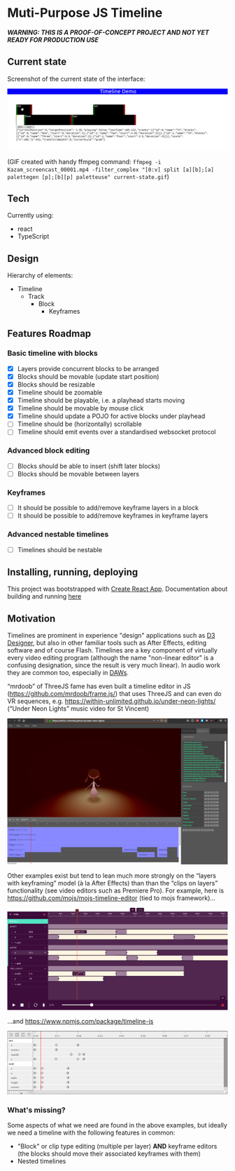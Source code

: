 # Muti-Purpose JS Timeline

***WARNING: THIS IS A PROOF-OF-CONCEPT PROJECT AND NOT YET READY FOR PRODUCTION USE***

## Current state
Screenshot of the current state of the interface:

![current state](./docs/images/current-state.gif)

(GIF created with handy ffmpeg command: `ffmpeg -i Kazam_screencast_00001.mp4 -filter_complex "[0:v] split [a][b];[a] palettegen [p];[b][p] paletteuse" current-state.gif`)

## Tech
Currently using:
* react
* TypeScript

## Design

Hierarchy of elements:
* Timeline
    * Track
       * Block
           * Keyframes


## Features Roadmap

### Basic timeline with blocks
- [x] Layers provide concurrent blocks to be arranged
- [x] Blocks should be movable (update start position)
- [x] Blocks should be resizable
- [x] Timeline should be zoomable
- [x] Timeline should be playable, i.e. a playhead starts moving
- [x] Timeline should be movable by mouse click
- [x] Timeline should update a POJO for active blocks under playhead
- [ ] Timeline should be (horizontally) scrollable
- [ ] Timeline should emit events over a standardised websocket protocol

### Advanced block editing
- [ ] Blocks should be able to insert (shift later blocks)
- [ ] Blocks should be movable between layers

### Keyframes
- [ ] It should be possible to add/remove keyframe layers in a block
- [ ] It should be possible to add/remove keyframes in keyframe layers

### Advanced nestable timelines
- [ ] Timelines should be nestable


## Installing, running, deploying

This project was bootstrapped with [Create React App](https://github.com/facebook/create-react-app). Documentation about building and running [here](./docs/CreateReactApp.md)


## Motivation

Timelines are prominent in experience "design" applications such as [D3 Designer](https://www.disguise.one/en/products/designer/), but also in other familiar tools such as After Effects, editing software and of course Flash. Timelines are a key component of virtually every video editing program (although the name "non-linear editor" is a confusing designation, since the result is very much linear). In audio work they are common too, especially in [DAWs](https://en.wikipedia.org/wiki/Digital_audio_workstation).

“mrdoob” of ThreeJS fame has even built a timeline editor in JS (https://github.com/mrdoob/frame.js/) that uses ThreeJS and can even do VR sequences, e.g. https://within-unlimited.github.io/under-neon-lights/ (“Under Neon Lights” music video for St Vincent)

![neon lights](docs/images/neon-lights.png)

Other examples exist but tend to lean much more strongly on the “layers with keyframing” model (à la After Effects) than than the “clips on layers” functionality (see video editors such as Premiere Pro). For example, here is https://github.com/mojs/mojs-timeline-editor (tied to mojs framework)...

![mojs timline](docs/images/timeline-editor.png)

 ...and https://www.npmjs.com/package/timeline-js 

![timelinejs](docs/images/timelinejs.png)

### What's missing?

Some aspects of what we need are found in the above examples, but ideally we need a timeline with the following features in common:

* "Block" or clip type editing (multiple per layer) **AND** keyframe editors (the blocks should move their associated keyframes with them)
* Nested timelines



